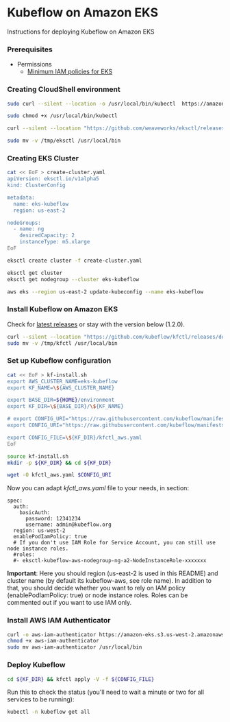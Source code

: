 # Kubeflow on Amazon EKS
Instructions for deploying Kubeflow on Amazon EKS

### Prerequisites

* Permissions
  * [Minimum IAM policies for EKS](https://eksctl.io/usage/minimum-iam-policies/)

### Creating CloudShell environment

```bash
sudo curl --silent --location -o /usr/local/bin/kubectl  https://amazon-eks.s3.us-west-2.amazonaws.com/1.17.11/2020-09-18/bin/linux/amd64/kubectl

sudo chmod +x /usr/local/bin/kubectl

curl --silent --location "https://github.com/weaveworks/eksctl/releases/latest/download/eksctl_$(uname -s)_amd64.tar.gz" | tar xz -C /tmp

sudo mv -v /tmp/eksctl /usr/local/bin

```

### Creating EKS Cluster

```bash
cat << EoF > create-cluster.yaml
apiVersion: eksctl.io/v1alpha5
kind: ClusterConfig

metadata:
  name: eks-kubeflow
  region: us-east-2

nodeGroups:
  - name: ng
    desiredCapacity: 2
    instanceType: m5.xlarge
EoF

```

```bash
eksctl create cluster -f create-cluster.yaml 
```

```bash
eksctl get cluster
eksctl get nodegroup --cluster eks-kubeflow
```

```bash
aws eks --region us-east-2 update-kubeconfig --name eks-kubeflow
```

### Install Kubeflow on Amazon EKS

Check for [latest releases](https://github.com/kubeflow/kfctl/releases) or stay with the version below (1.2.0).

```bash
curl --silent --location "https://github.com/kubeflow/kfctl/releases/download/v1.2.0/kfctl_v1.2.0-0-gbc038f9_linux.tar.gz" | tar xz -C /tmp
sudo mv -v /tmp/kfctl /usr/local/bin
```

### Set up Kubeflow configuration

```bash
cat << EoF > kf-install.sh
export AWS_CLUSTER_NAME=eks-kubeflow
export KF_NAME=\${AWS_CLUSTER_NAME}

export BASE_DIR=${HOME}/environment
export KF_DIR=\${BASE_DIR}/\${KF_NAME}

# export CONFIG_URI="https://raw.githubusercontent.com/kubeflow/manifests/v1.2-branch/kfdef/kfctl_aws_cognito.v1.2.0.yaml"
export CONFIG_URI="https://raw.githubusercontent.com/kubeflow/manifests/v1.2-branch/kfdef/kfctl_aws.v1.2.0.yaml"

export CONFIG_FILE=\${KF_DIR}/kfctl_aws.yaml
EoF

source kf-install.sh
mkdir -p ${KF_DIR} && cd ${KF_DIR}
```

```bash
wget -O kfctl_aws.yaml $CONFIG_URI
```

Now you can adapt _kfctl_aws.yaml_ file to your needs, in section:

    spec:
      auth:
        basicAuth:
          password: 12341234
          username: admin@kubeflow.org
      region: us-west-2
      enablePodIamPolicy: true
      # If you don't use IAM Role for Service Account, you can still use node instance roles.
      #roles:
      #- eksctl-kubeflow-aws-nodegroup-ng-a2-NodeInstanceRole-xxxxxxx
      
**Important**: Here you should region (us-east-2 is used in this README) and cluster name (by default its kubeflow-aws, see role name). In addition to that, you should decide whether you want to rely on IAM policy (enablePodIamPolicy: true) or node instance roles. Roles can be commented out if you want to use IAM only.

### Install AWS IAM Authenticator

```bash
curl -o aws-iam-authenticator https://amazon-eks.s3.us-west-2.amazonaws.com/1.15.10/2020-02-22/bin/linux/amd64/aws-iam-authenticator
chmod +x aws-iam-authenticator
sudo mv aws-iam-authenticator /usr/local/bin
```

### Deploy Kubeflow

```bash
cd ${KF_DIR} && kfctl apply -V -f ${CONFIG_FILE}
```

Run this to check the status (you'll need to wait a minute or two for all services to be running):

```bash
kubectl -n kubeflow get all
```
